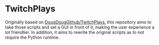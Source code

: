 # TwitchPlays

Originally based on [DougDougGithub/TwitchPlays][original-repo], this repository aims to take those scripts and set
a GUI in front of it, making the user experience a lot friendlier. In addition, it aims to rewrite the original scripts
as to not require the Python runtime.

[original-repo]:https://github.com/DougDougGithub/TwitchPlays